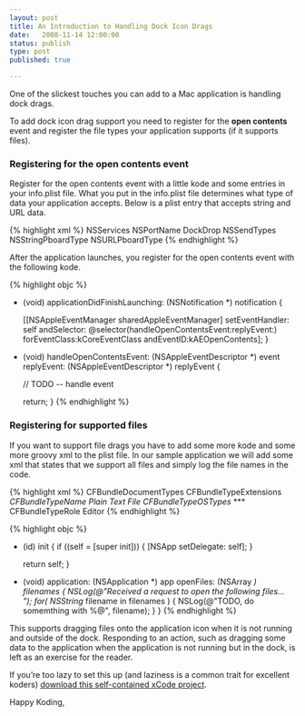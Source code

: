 ```yaml
--- 
layout: post
title: An Introduction to Handling Dock Icon Drags
date:   2008-11-14 12:00:00
status: publish
type: post
published: true

---
```


One of the slickest touches you can add to a Mac application is handling dock drags.

To add dock icon drag support you need to register for the **open contents** event and register the file types your application supports (if it supports files).

### Registering for the open contents event

Register for the open contents event with a little kode and some entries in your info.plist file.  What you put in the info.plist file determines what type of data your application accepts.  Below is a plist entry that accepts string and URL data.

{% highlight xml %}
<key>NSServices</key>
<array>
  <dict>
    <key>NSPortName</key>
    <string>DockDrop</string>
    <key>NSSendTypes</key>
    <array>
      <string>NSStringPboardType</string>
      <string>NSURLPboardType</string>
    </array>
  </dict>
</array>
{% endhighlight %}

After the application launches, you register for the open contents event with the following kode.

{% highlight objc %}
- (void) applicationDidFinishLaunching:
  (NSNotification *) notification {

  [[NSAppleEventManager sharedAppleEventManager]
    setEventHandler: self
    andSelector: @selector(handleOpenContentsEvent:replyEvent:)
    forEventClass:kCoreEventClass andEventID:kAEOpenContents];
}

- (void) handleOpenContentsEvent:
  (NSAppleEventDescriptor *) event
  replyEvent: (NSAppleEventDescriptor *) replyEvent {

  // TODO -- handle event

  return;
}
{% endhighlight %}

### Registering for supported files

If you want to support file drags you have to add some more kode and some more groovy xml to the plist file.  In our sample application we will add some xml that states that we support all files and simply log the file names in the code.

{% highlight xml %}
<key>CFBundleDocumentTypes</key>
<array>
  <dict>
    <key>CFBundleTypeExtensions</key>
    <array>
      <string>*</string>
    </array>
    <key>CFBundleTypeName</key>
    <string>Plain Text File</string>
    <key>CFBundleTypeOSTypes</key>
    <array>
      <string>****</string>
    </array>
    <key>CFBundleTypeRole</key>
    <string>Editor</string>
  </dict>
</array>
{% endhighlight %}

{% highlight objc %}
- (id) init {
  if ((self = [super init])) {
    [NSApp setDelegate: self];
  }

  return self;
}

- (void) application: (NSApplication *) app
  openFiles: (NSArray *) filenames {
  NSLog(@"Received a request to open the following files... ");
  for( NSString* filename in filenames ) {
    NSLog(@"TODO, do somemthing with %@", filename);
  }
}
{% endhighlight %}

This supports dragging files onto the application icon when it is not running and outside of the dock. Responding to an action, such as dragging some data to the application when the application is not running but in the dock, is left as an exercise for the reader.

If you’re too lazy to set this up (and laziness is a common trait for excellent koders) <a href='http://173.203.83.44/cocoamondo/wp-content/uploads/2008/08/dockdrop.zip'>download this self-contained xCode project</a>.

Happy Koding,
